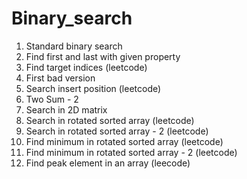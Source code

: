 # Binary_search
1) Standard binary search
2) Find first and last with given property
3) Find target indices (leetcode)
4) First bad version
5) Search insert position (leetcode)
6) Two Sum - 2 
7) Search in 2D matrix
8) Search in rotated sorted array (leetcode)
9) Search in rotated sorted array - 2 (leetcode)
10) Find minimum in rotated sorted array (leetcode)
11) Find minimum in rotated sorted array - 2 (leetcode)
12) Find peak element in an array (leecode)
